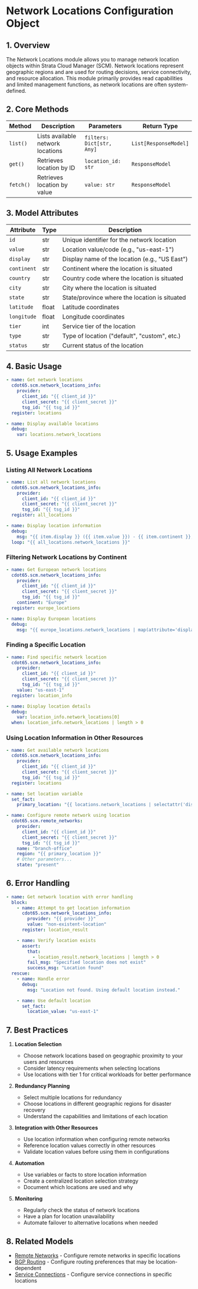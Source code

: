 # Network Locations Configuration Object

## 1. Overview
The Network Locations module allows you to manage network location objects within Strata Cloud Manager (SCM). Network locations represent geographic regions and are used for routing decisions, service connectivity, and resource allocation. This module primarily provides read capabilities and limited management functions, as network locations are often system-defined.

## 2. Core Methods

| Method     | Description                         | Parameters                | Return Type            |
|------------|-------------------------------------|---------------------------|------------------------|
| `list()`   | Lists available network locations    | `filters: Dict[str, Any]` | `List[ResponseModel]`  |
| `get()`    | Retrieves location by ID            | `location_id: str`        | `ResponseModel`        |
| `fetch()`  | Retrieves location by value         | `value: str`              | `ResponseModel`        |

## 3. Model Attributes

| Attribute      | Type              | Description                                            |
|----------------|-------------------|--------------------------------------------------------|
| `id`           | str               | Unique identifier for the network location              |
| `value`        | str               | Location value/code (e.g., "us-east-1")                 |
| `display`      | str               | Display name of the location (e.g., "US East")          |
| `continent`    | str               | Continent where the location is situated                |
| `country`      | str               | Country code where the location is situated             |
| `city`         | str               | City where the location is situated                     |
| `state`        | str               | State/province where the location is situated           |
| `latitude`     | float             | Latitude coordinates                                    |
| `longitude`    | float             | Longitude coordinates                                    |
| `tier`         | int               | Service tier of the location                            |
| `type`         | str               | Type of location ("default", "custom", etc.)            |
| `status`       | str               | Current status of the location                          |

## 4. Basic Usage

<div class="termy">

<!-- termynal -->

```yaml
- name: Get network locations
  cdot65.scm.network_locations_info:
    provider:
      client_id: "{{ client_id }}"
      client_secret: "{{ client_secret }}"
      tsg_id: "{{ tsg_id }}"
  register: locations

- name: Display available locations
  debug:
    var: locations.network_locations
```

</div>

## 5. Usage Examples

### Listing All Network Locations

<div class="termy">

<!-- termynal -->

```yaml
- name: List all network locations
  cdot65.scm.network_locations_info:
    provider:
      client_id: "{{ client_id }}"
      client_secret: "{{ client_secret }}"
      tsg_id: "{{ tsg_id }}"
  register: all_locations

- name: Display location information
  debug:
    msg: "{{ item.display }} ({{ item.value }}) - {{ item.continent }}, {{ item.country }}"
  loop: "{{ all_locations.network_locations }}"
```

</div>

### Filtering Network Locations by Continent

<div class="termy">

<!-- termynal -->

```yaml
- name: Get European network locations
  cdot65.scm.network_locations_info:
    provider:
      client_id: "{{ client_id }}"
      client_secret: "{{ client_secret }}"
      tsg_id: "{{ tsg_id }}"
    continent: "Europe"
  register: europe_locations

- name: Display European locations
  debug:
    msg: "{{ europe_locations.network_locations | map(attribute='display') | list }}"
```

</div>

### Finding a Specific Location

<div class="termy">

<!-- termynal -->

```yaml
- name: Find specific network location
  cdot65.scm.network_locations_info:
    provider:
      client_id: "{{ client_id }}"
      client_secret: "{{ client_secret }}"
      tsg_id: "{{ tsg_id }}"
    value: "us-east-1"
  register: location_info

- name: Display location details
  debug:
    var: location_info.network_locations[0]
  when: location_info.network_locations | length > 0
```

</div>

### Using Location Information in Other Resources

<div class="termy">

<!-- termynal -->

```yaml
- name: Get available network locations
  cdot65.scm.network_locations_info:
    provider:
      client_id: "{{ client_id }}"
      client_secret: "{{ client_secret }}"
      tsg_id: "{{ tsg_id }}"
  register: locations

- name: Set location variable
  set_fact:
    primary_location: "{{ locations.network_locations | selectattr('display', 'eq', 'US East') | map(attribute='value') | first }}"

- name: Configure remote network using location
  cdot65.scm.remote_networks:
    provider:
      client_id: "{{ client_id }}"
      client_secret: "{{ client_secret }}"
      tsg_id: "{{ tsg_id }}"
    name: "branch-office"
    region: "{{ primary_location }}"
    # Other parameters...
    state: "present"
```

</div>

## 6. Error Handling

<div class="termy">

<!-- termynal -->

```yaml
- name: Get network location with error handling
  block:
    - name: Attempt to get location information
      cdot65.scm.network_locations_info:
        provider: "{{ provider }}"
        value: "non-existent-location"
      register: location_result

    - name: Verify location exists
      assert:
        that: 
          - location_result.network_locations | length > 0
        fail_msg: "Specified location does not exist"
        success_msg: "Location found"
  rescue:
    - name: Handle error
      debug:
        msg: "Location not found. Using default location instead."

    - name: Use default location
      set_fact:
        location_value: "us-east-1"
```

</div>

## 7. Best Practices

1. **Location Selection**
   - Choose network locations based on geographic proximity to your users and resources
   - Consider latency requirements when selecting locations
   - Use locations with tier 1 for critical workloads for better performance

2. **Redundancy Planning**
   - Select multiple locations for redundancy
   - Choose locations in different geographic regions for disaster recovery
   - Understand the capabilities and limitations of each location

3. **Integration with Other Resources**
   - Use location information when configuring remote networks
   - Reference location values correctly in other resources
   - Validate location values before using them in configurations

4. **Automation**
   - Use variables or facts to store location information
   - Create a centralized location selection strategy
   - Document which locations are used and why

5. **Monitoring**
   - Regularly check the status of network locations
   - Have a plan for location unavailability
   - Automate failover to alternative locations when needed

## 8. Related Models

- [Remote Networks](remote_networks.md) - Configure remote networks in specific locations
- [BGP Routing](bgp_routing.md) - Configure routing preferences that may be location-dependent
- [Service Connections](service_connections.md) - Configure service connections in specific locations
